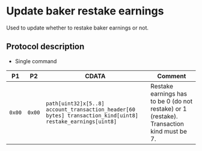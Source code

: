 # Update baker restake earnings

Used to update whether to restake baker earnings or not.

## Protocol description

* Single command

| P1 | P2 | CDATA | Comment |
|--------|-----|-------------|----|
| `0x00` | `0x00` | `path[uint32]x[5..8] account_transaction_header[60 bytes] transaction_kind[uint8] restake_earnings[uint8]` | Restake earnings has to be 0 (do not restake) or 1 (restake). Transaction kind must be 7. |
